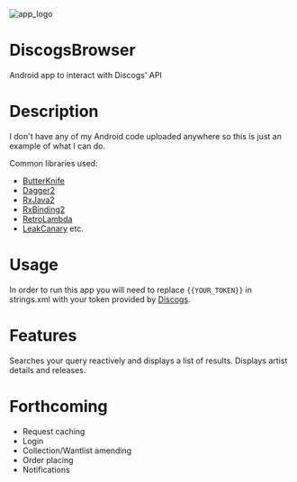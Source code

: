 ![app_logo](https://github.com/jbmlaird/DiscogsBrowser/blob/master/app/src/main/res/drawable-xxxhdpi/ic_app.png)

# DiscogsBrowser
Android app to interact with Discogs' API

# Description

I don't have any of my Android code uploaded anywhere so this is just an example of what I can do.

Common libraries used:

* [ButterKnife](https://github.com/JakeWharton/butterknife)
* [Dagger2](https://google.github.io/dagger/)
* [RxJava2](https://github.com/ReactiveX/RxJava)
* [RxBinding2](https://github.com/JakeWharton/RxBinding)
* [RetroLambda](https://github.com/evant/gradle-retrolambda)
* [LeakCanary](https://github.com/square/leakcanary)
etc.

# Usage

In order to run this app you will need to replace `{{YOUR_TOKEN}}` in strings.xml with your token provided by [Discogs](https://www.discogs.com/settings/developers).

# Features

Searches your query reactively and displays a list of results. 
Displays artist details and releases.

# Forthcoming

* Request caching
* Login
* Collection/Wantlist amending
* Order placing
* Notifications
